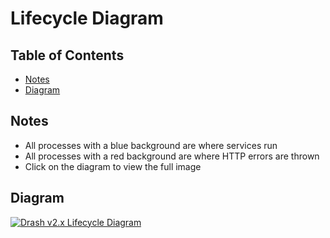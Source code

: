 # Lifecycle Diagram

## Table of Contents

- [Notes](#notes)
- [Diagram](#diagram)

## Notes

- All processes with a blue background are where services run
- All processes with a red background are where HTTP errors are thrown
- Click on the diagram to view the full image

## Diagram

[![Drash v2.x Lifecycle Diagram](/drash-v2-lifecycle-diagram.svg)](/drash-v2-lifecycle-diagram.svg)
